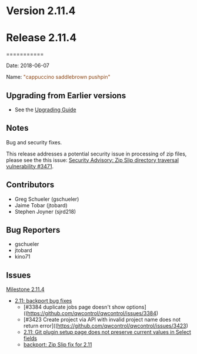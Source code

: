 # Version 2.11.4



# Release 2.11.4
===========

Date: 2018-06-07

Name: <span style="color: SaddleBrown"><span class="glyphicon glyphicon-pushpin"></span> "cappuccino saddlebrown pushpin"</span>

## Upgrading from Earlier versions

* See the [Upgrading Guide](/upgrading/upgrading.md)

## Notes

Bug and security fixes.

This release addresses a potential security issue in processing of zip files,
please see the this issue: [Security Advisory: Zip Slip directory traversal vulnerability #3471](https://github.com/qwcontrol/qwcontrol/issues/3471).

## Contributors

* Greg Schueler (gschueler)
* Jaime Tobar (jtobard)
* Stephen Joyner (sjrd218)

## Bug Reporters

* gschueler
* jtobard
* kino71

## Issues

[Milestone 2.11.4](https://github.com/qwcontrol/qwcontrol/milestone/78)

* [2.11: backport bug fixes](https://github.com/qwcontrol/qwcontrol/issues/3494)
    * [#3384 duplicate jobs page doesn't show options]((https://github.com/qwcontrol/qwcontrol/issues/3384)
    * [#3423 Create project via API with invalid project name does not return error]((https://github.com/qwcontrol/qwcontrol/issues/3423)
    * [2.11: Git plugin setup page does not preserve current values in Select fields](https://github.com/qwcontrol/qwcontrol/issues/3493)
    * [backport: Zip Slip fix for 2.11](https://github.com/qwcontrol/qwcontrol/pull/3486)
